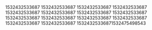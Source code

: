 1532432533687
1532432533687
1532432533687
1532432533687
1532432533687
1532432533687
1532432533687
1532432533687
1532432533687
1532432533687
1532432533687
1532432533687
1532432533687
1532432533687
15324325336871532475498543